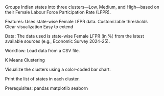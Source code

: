 Groups Indian states into three clusters—Low, Medium, and High—based on their Female Labour Force Participation Rate (LFPR).

Features:
Uses state-wise Female LFPR data.
Customizable thresholds
Clear visualization
Easy to extend

Data:
The data used is state-wise Female LFPR (in %) from the latest available sources (e.g., Economic Survey 2024-25).

Workflow:
Load data from a CSV file.

K Means Clustering

Visualize the clusters using a color-coded bar chart.

Print the list of states in each cluster.

Prerequisites:
pandas
matplotlib
seaborn

